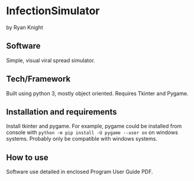 # InfectionSimulator
by Ryan Knight

## Software
Simple, visual viral spread simulator. 

## Tech/Framework 
Built using python 3, mostly object oriented. Requires Tkinter and Pygame.

## Installation and requirements
Install tkinter and pygame. For example, pygame could be installed from console with ```python -m pip install -U pygame --user on``` on windows systems.
Probably only be compatible with windows systems. 

## How to use
Software use detailed in enclosed Program User Guide PDF.
